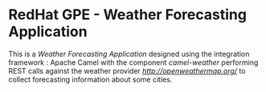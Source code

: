 # RedHat GPE - Weather Forecasting Application
 
This is a _Weather Forecasting Application_ designed using the integration framework : Apache Camel with the component _camel-weather_ performing REST calls against the weather provider _http://openweathermap.org/_ to collect
forecasting information about some cities.
